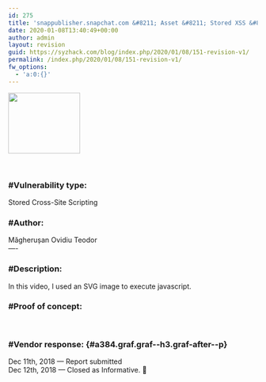 ```yaml
---
id: 275
title: 'snappublisher.snapchat.com &#8211; Asset &#8211; Stored XSS &#8211; Status: &#8220;Informative&#8221;'
date: 2020-01-08T13:40:49+00:00
author: admin
layout: revision
guid: https://syzhack.com/blog/index.php/2020/01/08/151-revision-v1/
permalink: /index.php/2020/01/08/151-revision-v1/
fw_options:
  - 'a:0:{}'
---
```

<img class="wp-image-152 aligncenter" src="https://syzhack.com/blog/wp-content/uploads/2018/12/snapchat-logo-transparent-900x762.png" alt="" width="145" height="123" />

&nbsp;

### #Vulnerability type:

Stored Cross-Site Scripting

### #Author:

Măgherușan Ovidiu Teodor  
—-

### #Description:

In this video, I used an SVG image to execute javascript.

### #Proof of concept:



&nbsp;

### #Vendor response: {#a384.graf.graf--h3.graf-after--p}

Dec 11th, 2018 — Report submitted  
Dec 12th, 2018 — Closed as Informative. 🙁

&nbsp;
